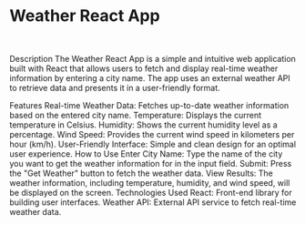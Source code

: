 <b><h1>Weather React App</h1><br/></b>

Description
The Weather React App is a simple and intuitive web application built with React that allows users to fetch and display real-time weather information by entering a city name. The app uses an external weather API to retrieve data and presents it in a user-friendly format.

Features
Real-time Weather Data: Fetches up-to-date weather information based on the entered city name.
Temperature: Displays the current temperature in Celsius.
Humidity: Shows the current humidity level as a percentage.
Wind Speed: Provides the current wind speed in kilometers per hour (km/h).
User-Friendly Interface: Simple and clean design for an optimal user experience.
How to Use
Enter City Name: Type the name of the city you want to get the weather information for in the input field.
Submit: Press the "Get Weather" button to fetch the weather data.
View Results: The weather information, including temperature, humidity, and wind speed, will be displayed on the screen.
Technologies Used
React: Front-end library for building user interfaces.
Weather API: External API service to fetch real-time weather data.

